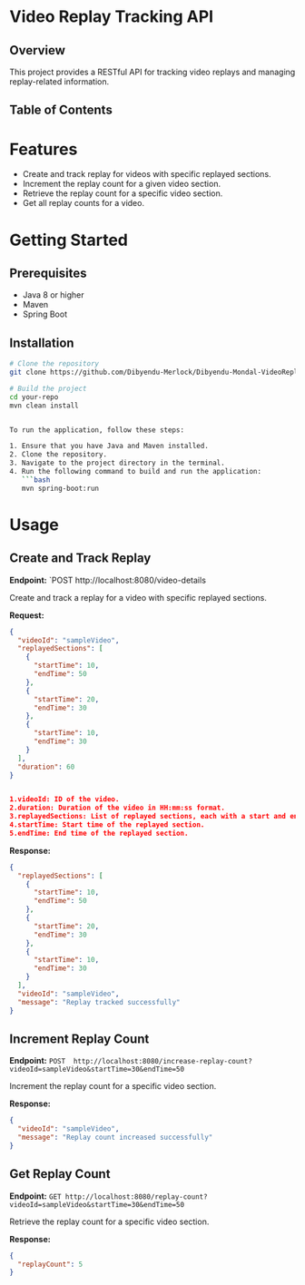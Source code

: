 # Video Replay Tracking API

## Overview

This project provides a RESTful API for tracking video replays and managing replay-related information.

## Table of Contents

# Features

- Create and track replay for videos with specific replayed sections.
- Increment the replay count for a given video section.
- Retrieve the replay count for a specific video section.
- Get all replay counts for a video.

# Getting Started

## Prerequisites

- Java 8 or higher
- Maven
- Spring Boot

## Installation

```bash
# Clone the repository
git clone https://github.com/Dibyendu-Merlock/Dibyendu-Mondal-VideoReplaysection-Backend-Developer---Offline-Assignment-IBM

# Build the project
cd your-repo
mvn clean install


To run the application, follow these steps:

1. Ensure that you have Java and Maven installed.
2. Clone the repository.
3. Navigate to the project directory in the terminal.
4. Run the following command to build and run the application:
   ```bash
   mvn spring-boot:run
```
# Usage

## Create and Track Replay

**Endpoint:** `POST http://localhost:8080/video-details

Create and track a replay for a video with specific replayed sections.

**Request:**

```json
{
  "videoId": "sampleVideo",
  "replayedSections": [
    {
      "startTime": 10,
      "endTime": 50
    },
    {
      "startTime": 20,
      "endTime": 30
    },
    {
      "startTime": 10,
      "endTime": 30
    }
  ],
  "duration": 60
}


1.videoId: ID of the video.
2.duration: Duration of the video in HH:mm:ss format.
3.replayedSections: List of replayed sections, each with a start and end time.
4.startTime: Start time of the replayed section.
5.endTime: End time of the replayed section.
```
**Response:**
```json
{
  "replayedSections": [
    {
      "startTime": 10,
      "endTime": 50
    },
    {
      "startTime": 20,
      "endTime": 30
    },
    {
      "startTime": 10,
      "endTime": 30
    }
  ],
  "videoId": "sampleVideo",
  "message": "Replay tracked successfully"
}
```

## Increment Replay Count

**Endpoint:** `POST  http://localhost:8080/increase-replay-count?videoId=sampleVideo&startTime=30&endTime=50`

Increment the replay count for a specific video section.

**Response:**
```json
{
  "videoId": "sampleVideo",
  "message": "Replay count increased successfully"
}
```

## Get Replay Count

**Endpoint:** `GET http://localhost:8080/replay-count?videoId=sampleVideo&startTime=30&endTime=50`

Retrieve the replay count for a specific video section.

**Response:**
```json
{
  "replayCount": 5
}
```

